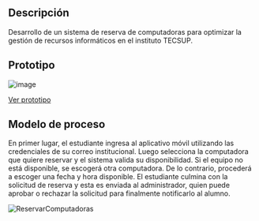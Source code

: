 ## Descripción
Desarrollo de un sistema de reserva de computadoras para optimizar la gestión de recursos informáticos en el instituto TECSUP.

## Prototipo
![image](https://github.com/dannycastilloo/SmartReserve/assets/76531494/f108e1c0-d7d3-4721-9aff-ae5b85255390)

<p> <a href="https://www.figma.com/file/o6Cccoq6zlNVERT8Cr5ESl/Prototipo-tesis?type=design&node-id=0%3A1&mode=design&t=wn4RK75JOQ6VHzLg-1">Ver prototipo</a> </p>

## Modelo de proceso
En primer lugar, el estudiante ingresa al aplicativo móvil utilizando las credenciales de su correo institucional. Luego selecciona la computadora que quiere reservar y el sistema valida su disponibilidad. Si el equipo no está disponible, se escogerá otra computadora. De lo contrario, procederá a escoger una fecha y hora disponible. El estudiante culmina con la solicitud de reserva y esta es enviada al administrador, quien puede aprobar o rechazar la solicitud para finalmente notificarlo al alumno.

![ReservarComputadoras](https://github.com/dannycastilloo/SmartReserve/assets/76531494/6f66809a-0acb-4ec7-9b6c-718fb3699c13)
